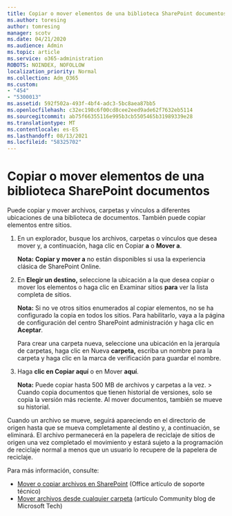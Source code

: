 ```yaml
---
title: Copiar o mover elementos de una biblioteca SharePoint documentos
ms.author: toresing
author: tomresing
manager: scotv
ms.date: 04/21/2020
ms.audience: Admin
ms.topic: article
ms.service: o365-administration
ROBOTS: NOINDEX, NOFOLLOW
localization_priority: Normal
ms.collection: Adm_O365
ms.custom:
- "454"
- "5300013"
ms.assetid: 592f502a-493f-4bf4-adc3-5bc8aea87bb5
ms.openlocfilehash: c32ec198c6f00cd8cee2eed9ade62f7632eb5114
ms.sourcegitcommit: ab75f66355116e995b3cb5505465b31989339e28
ms.translationtype: MT
ms.contentlocale: es-ES
ms.lasthandoff: 08/13/2021
ms.locfileid: "58325702"
---
```

# <a name="copy-or-move-items-in-a-sharepoint-document-library"></a>Copiar o mover elementos de una biblioteca SharePoint documentos

Puede copiar y mover archivos, carpetas y vínculos a diferentes ubicaciones de una biblioteca de documentos. También puede copiar elementos entre sitios. 
  
1. En un explorador, busque los archivos, carpetas o vínculos que desea mover y, a continuación, haga clic en Copiar **a** o **Mover a**.

    **Nota:** **Copiar y** **mover a** no están disponibles si usa la experiencia clásica de SharePoint Online.
  
2. En **Elegir un destino,** seleccione la ubicación a la que desea copiar o mover los elementos o haga clic en Examinar sitios **para** ver la lista completa de sitios.

    **Nota:** Si no ve otros sitios enumerados al copiar elementos, no se ha configurado la copia en todos los sitios. Para habilitarlo, vaya a la página de configuración del centro SharePoint administración y haga clic en **Aceptar**.
  
    Para crear una carpeta nueva, seleccione una ubicación en la jerarquía de carpetas, haga clic en Nueva **carpeta,** escriba un nombre para la carpeta y haga clic en la marca de verificación para guardar el nombre.

3. Haga **clic en Copiar aquí** o en Mover **aquí**.

    **Nota:** Puede copiar hasta 500 MB de archivos y carpetas a la vez. > Cuando copia documentos que tienen historial de versiones, solo se copia la versión más reciente. Al mover documentos, también se mueve su historial.
  
 Cuando un archivo se mueve, seguirá apareciendo en el directorio de origen hasta que se mueva completamente al destino y, a continuación, se eliminará. El archivo permanecerá en la papelera de reciclaje de sitios de origen una vez completado el movimiento y estará sujeto a la programación de reciclaje normal a menos que un usuario lo recupere de la papelera de reciclaje.

Para más información, consulte:

 - [Mover o copiar archivos en SharePoint](https://support.office.com/article/move-or-copy-files-in-sharepoint-00e2f483-4df3-46be-a861-1f5f0c1a87bc) (Office artículo de soporte técnico)
 - [Mover archivos desde cualquier carpeta](https://techcommunity.microsoft.com/t5/Microsoft-SharePoint-Blog/Now-move-files-anywhere-in-Office-365-SharePoint-and-OneDrive/ba-p/146973) (artículo Community blog de Microsoft Tech)  